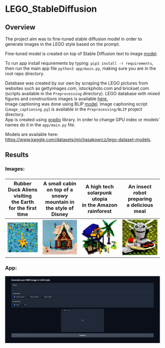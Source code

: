 # LEGO_StableDiffusion
<h2>Overview</h2>
The project aim was to fine-tuned stable diffusion model in order to generate images in the LEGO style based on the prompt.

Fine-tuned model is created on top of Stable Diffusion text to image [model](https://huggingface.co/spaces/stabilityai/stable-diffusion).

To run app install requirements by typing: `pip3 install -r requirements`, then run the main app file `python3 app/main.py`, making sure you are in the root repo directory.

Database was created by our own by scraping the LEGO pictures from websites such as gettyimages.com, istockphoto.com and brickset.com (scripts available in the `Preprocessing` directory). LEGO database with mixed figures and constructions images is available <a href='https://www.kaggle.com/datasets/michasakowicz/lego-constructions-and-minifigures'> here. </a><br />
Image captioning was done using BLIP [model](https://github.com/salesforce/BLIP). Image captioning script (`image_captioning.py`) is available in the `Preprocessing/BLIP` project directory.<br />
App is created using [gradio](https://gradio.app) library. In order to change GPU index or models' names do it in the `app/main.py` file.

Models are available here: https://www.kaggle.com/datasets/michasakowicz/lego-dataset-models.

<h2>Results</h2>
<h3>Images:<h3>

Rubber Duck Aliens visiting<br /> the Earth for the first time | A small cabin on top of a snowy<br /> mountain in the style of Disney | A high tech solarpunk utopia<br /> in the Amazon rainforest | An insect robot preparing <br />a delicious meal
:-------------------------:|:-------------------------:|:-------------------------:|:-------------------------:
![alt-text-1](results/img1.jpg "Rubber Duck Aliens visiting the Earth for the first time") | ![alt-text-1](results/img2.jpg "A small cabin on top of a snowy mountain in the style of Disney") | ![alt-text-1](results/img3.jpg "A high tech solarpunk utopia in the Amazon rainforest") | ![alt-text-1](results/img4.jpg "An insect robot preparing a delicious meal​​")

<h3>App:</h3>
<img src="results/app.jpg">
